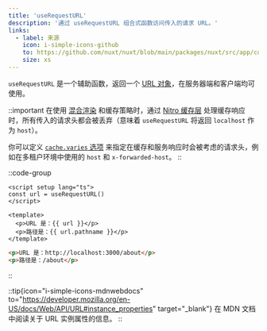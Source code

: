 ```yaml
---
title: 'useRequestURL'
description: '通过 useRequestURL 组合式函数访问传入的请求 URL。'
links:
  - label: 来源
    icon: i-simple-icons-github
    to: https://github.com/nuxt/nuxt/blob/main/packages/nuxt/src/app/composables/url.ts
    size: xs
---
```


`useRequestURL` 是一个辅助函数，返回一个 [URL 对象](https://developer.mozilla.org/en-US/docs/Web/API/URL/URL)，在服务器端和客户端均可使用。

::important
在使用 [混合渲染](/docs/guide/concepts/rendering#hybrid-rendering) 和缓存策略时，通过 [Nitro 缓存层](https://nitro.zhcndoc.com/guide/cache) 处理缓存响应时，所有传入的请求头都会被丢弃（意味着 `useRequestURL` 将返回 `localhost` 作为 `host`）。

你可以定义 [`cache.varies` 选项](https://nitro.zhcndoc.com/guide/cache#options) 来指定在缓存和服务响应时会被考虑的请求头，例如在多租户环境中使用的 `host` 和 `x-forwarded-host`。
::

::code-group

```vue [pages/about.vue]
<script setup lang="ts">
const url = useRequestURL()
</script>

<template>
  <p>URL 是：{{ url }}</p>
  <p>路径是：{{ url.pathname }}</p>
</template>
```

```html [开发中的结果]
<p>URL 是：http://localhost:3000/about</p>
<p>路径是：/about</p>
```

::

::tip{icon="i-simple-icons-mdnwebdocs" to="https://developer.mozilla.org/en-US/docs/Web/API/URL#instance_properties" target="_blank"}
在 MDN 文档中阅读关于 URL 实例属性的信息。
::
